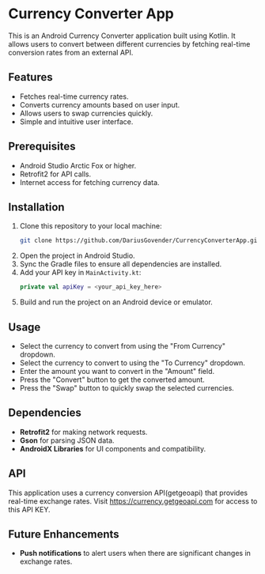 # Currency Converter App

This is an Android Currency Converter application built using Kotlin. It allows users to convert between different currencies by fetching real-time conversion rates from an external API.

## Features

- Fetches real-time currency rates.
- Converts currency amounts based on user input.
- Allows users to swap currencies quickly.
- Simple and intuitive user interface.

## Prerequisites

- Android Studio Arctic Fox or higher.
- Retrofit2 for API calls.
- Internet access for fetching currency data.

## Installation

1. Clone this repository to your local machine:
   ```bash
   git clone https://github.com/DariusGovender/CurrencyConverterApp.git

2. Open the project in Android Studio.
3. Sync the Gradle files to ensure all dependencies are installed.
4. Add your API key in `MainActivity.kt`:
    ```kotlin
    private val apiKey = <your_api_key_here>

5. Build and run the project on an Android device or emulator.

## Usage

- Select the currency to convert from using the "From Currency" dropdown.
- Select the currency to convert to using the "To Currency" dropdown.
- Enter the amount you want to convert in the "Amount" field.
- Press the "Convert" button to get the converted amount.
- Press the "Swap" button to quickly swap the selected currencies.

## Dependencies

- **Retrofit2** for making network requests.
- **Gson** for parsing JSON data.
- **AndroidX Libraries** for UI components and compatibility.

## API

This application uses a currency conversion API(getgeoapi) that provides real-time exchange rates. Visit https://currency.getgeoapi.com for access to this API KEY.

## Future Enhancements

- **Push notifications** to alert users when there are significant changes in exchange rates.

